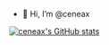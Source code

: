 - 👋 Hi, I’m @ceneax

[![ceneax's GitHub stats](https://github-readme-stats.vercel.app/api?username=ceneax&count_private=true&show_icons=true&theme=tokyonight)](https://github.com/ceneax)
